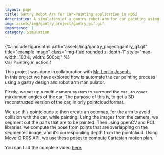 ```yaml
---
layout: page
title: Gantry Robot Arm for Car-Painting application in ROS2
description: A simulation of a gantry robot-arm for car painting using ROS2,Gazebo and Moveit2.
img: assets/img/gantry_project/gantry_gif.gif
importance: 1
category: Simulation
---
```


<!-- Every project has a beautiful feature showcase page.
It's easy to include images in a flexible 3-column grid format.
Make your photos 1/3, 2/3, or full width.

To give your project a background in the portfolio page, just add the img tag to the front matter like so:

    ---
    layout: page
    title: project
    description: a project with a background image
    img: /assets/img/12.jpg
    --- -->


<div class="row justify-content-center">
    <div class="col-sm-12 col-md-6 mt-3 mt-md-0 text-center">
        {% include figure.html path="assets/img/gantry_project/gantry_gif.gif" title="example image" class="img-fluid rounded z-depth-1" style="max-width: 100%; width: 500px;" %}
    </div>
</div>

<div class="caption">
    Car Painting in action.!
</div>

This project was done in collaboration with <a href="https://www.linkedin.com/in/lentinjoseph/">Mr. Lentin Joseph.</a>   
In this project we have explored how to automate the car painting process using a gantry design and robot arm manipulator.

Firstly, we set up a multi-camera system to surround the car , to cover maxiumum angles of the car.
The purpose of this is, to get a 3D reconstructed version of the car, in only pointcloud format.

We use this pointclouds to then create an octomap, for the arm to avoid collision with the car,
while painting. Using the images from the camera, we segment out the parts that are to be painted.
Then using openCV and PCL libraries, we compute the pose from points that are overlapping on the segmented
image, and it's corresponding depth from the pointcloud.
Using Moveit2 ROS API, we use these poses to compute Cartesian motion plan.

You can find the complete video <a href="https://drive.google.com/file/d/1jfwVAd0tfL2s9PvaNSDgQvgnOZTc--cP/view?usp=sharing">here.</a>


